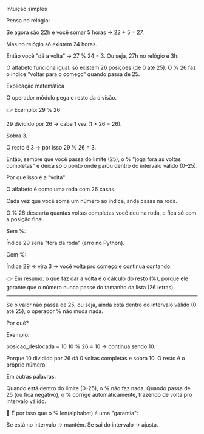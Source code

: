 Intuição simples

Pensa no relógio:

Se agora são 22h e você somar 5 horas → 22 + 5 = 27.

Mas no relógio só existem 24 horas.

Então você "dá a volta" → 27 % 24 = 3.
Ou seja, 27h no relógio é 3h.

O alfabeto funciona igual: só existem 26 posições (de 0 até 25).
O % 26 faz o índice "voltar para o começo" quando passa de 25.

Explicação matemática

O operador módulo pega o resto da divisão.

👉 Exemplo: 29 % 26

29 dividido por 26 → cabe 1 vez (1 × 26 = 26).

Sobra 3.

O resto é 3 → por isso 29 % 26 = 3.

Então, sempre que você passa do limite (25), o % "joga fora as voltas completas" e deixa só o ponto onde parou dentro do intervalo válido (0–25).

Por que isso é a "volta"

O alfabeto é como uma roda com 26 casas.

Cada vez que você soma um número ao índice, anda casas na roda.

O % 26 descarta quantas voltas completas você deu na roda, e fica só com a posição final.

Sem %:

Índice 29 seria "fora da roda" (erro no Python).

Com %:

Índice 29 → vira 3 → você volta pro começo e continua contando.

👉 Em resumo: o que faz dar a volta é o cálculo do resto (%), porque ele garante que o número nunca passe do tamanho da lista (26 letras).

---

Se o valor não passa de 25, ou seja, ainda está dentro do intervalo válido (0 até 25), o operador % não muda nada.

Por quê?

Exemplo:

posicao_deslocada = 10
10 % 26 = 10 → continua sendo 10.

Porque 10 dividido por 26 dá 0 voltas completas e sobra 10.
O resto é o próprio número.

Em outras palavras:

Quando está dentro do limite (0–25), o % não faz nada.
Quando passa de 25 (ou fica negativo), o % corrige automaticamente, trazendo de volta pro intervalo válido.

🔑 É por isso que o % len(alphabet) é uma "garantia":

Se está no intervalo → mantém. Se sai do intervalo → ajusta.
